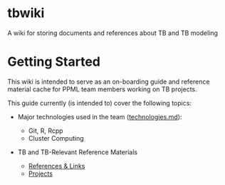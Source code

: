 # tbwiki
A wiki for storing documents and references about TB and TB modeling

# Getting Started
This wiki is intended to serve as an on-boarding guide and reference material 
cache for PPML team members working on TB projects.

This guide currently (is intended to) cover the following topics: 

  - Major technologies used in the team ([technologies.md](./technologies.md)):
    - Git, R, Rcpp 
    - Cluster Computing 

  - TB and TB-Relevant Reference Materials 
    - [References & Links](./references.md)
    - [Projects](./projects/)


